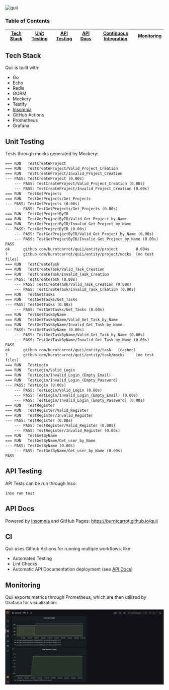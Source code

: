 ![quii](https://socialify.git.ci/burntcarrot/quii/image?description=1&descriptionEditable=Quii%3A%20Project%20management%20made%20easy&logo=https%3A%2F%2Femojipedia-us.s3.dualstack.us-west-1.amazonaws.com%2Fthumbs%2F120%2Fmicrosoft%2F310%2Ffront-facing-baby-chick_1f425.png&name=1&pattern=Solid&theme=Light)

### Table of Contents

| [Tech Stack](#tech-stack) | [Unit Testing](#unit-testing) | [API Testing](#api-testing) | [API Docs](#api-docs) | [Continuous Integration](#ci) | [Monitoring](#monitoring) |
| :-----------------------: | :---------------------------: | :---------------------------: | ----------------------------------- | --------------------------------------------- | ------------------------- |

## Tech Stack

Quii is built with:

- Go
- Echo
- Redis
- GORM
- Mockery
- Testify
- [Insomnia](https://insomnia.rest/)
- GitHub Actions
- Prometheus
- Grafana

## Unit Testing

Tests through mocks generated by Mockery:

```
=== RUN   TestCreateProject
=== RUN   TestCreateProject/Valid_Project_Creation
=== RUN   TestCreateProject/Invalid_Project_Creation
--- PASS: TestCreateProject (0.00s)
    --- PASS: TestCreateProject/Valid_Project_Creation (0.00s)
    --- PASS: TestCreateProject/Invalid_Project_Creation (0.00s)
=== RUN   TestGetProjects
=== RUN   TestGetProjects/Get_Projects
--- PASS: TestGetProjects (0.00s)
    --- PASS: TestGetProjects/Get_Projects (0.00s)
=== RUN   TestGetProjectByID
=== RUN   TestGetProjectByID/Valid_Get_Project_by_Name
=== RUN   TestGetProjectByID/Invalid_Get_Project_by_Name
--- PASS: TestGetProjectByID (0.00s)
    --- PASS: TestGetProjectByID/Valid_Get_Project_by_Name (0.00s)
    --- PASS: TestGetProjectByID/Invalid_Get_Project_by_Name (0.00s)
PASS
ok      github.com/burntcarrot/quii/entity/project        0.004s
?       github.com/burntcarrot/quii/entity/project/mocks  [no test files]
=== RUN   TestCreateTask
=== RUN   TestCreateTask/Valid_Task_Creation
=== RUN   TestCreateTask/Invalid_Task_Creation
--- PASS: TestCreateTask (0.00s)
    --- PASS: TestCreateTask/Valid_Task_Creation (0.00s)
    --- PASS: TestCreateTask/Invalid_Task_Creation (0.00s)
=== RUN   TestGetTasks
=== RUN   TestGetTasks/Get_Tasks
--- PASS: TestGetTasks (0.00s)
    --- PASS: TestGetTasks/Get_Tasks (0.00s)
=== RUN   TestGetTaskByName
=== RUN   TestGetTaskByName/Valid_Get_Task_by_Name
=== RUN   TestGetTaskByName/Invalid_Get_Task_by_Name
--- PASS: TestGetTaskByName (0.00s)
    --- PASS: TestGetTaskByName/Valid_Get_Task_by_Name (0.00s)
    --- PASS: TestGetTaskByName/Invalid_Get_Task_by_Name (0.00s)
PASS
ok      github.com/burntcarrot/quii/entity/task   (cached)
?       github.com/burntcarrot/quii/entity/task/mocks     [no test files]
=== RUN   TestLogin
=== RUN   TestLogin/Valid_Login
=== RUN   TestLogin/Invalid_Login_(Empty_Email)
=== RUN   TestLogin/Invalid_Login_(Empty_Password)
--- PASS: TestLogin (0.00s)
    --- PASS: TestLogin/Valid_Login (0.00s)
    --- PASS: TestLogin/Invalid_Login_(Empty_Email) (0.00s)
    --- PASS: TestLogin/Invalid_Login_(Empty_Password) (0.00s)
=== RUN   TestRegister
=== RUN   TestRegister/Valid_Register
=== RUN   TestRegister/Invalid_Register
--- PASS: TestRegister (0.00s)
    --- PASS: TestRegister/Valid_Register (0.00s)
    --- PASS: TestRegister/Invalid_Register (0.00s)
=== RUN   TestGetByName
=== RUN   TestGetByName/Get_user_by_Name
--- PASS: TestGetByName (0.00s)
    --- PASS: TestGetByName/Get_user_by_Name (0.00s)
PASS
```

## API Testing

API Tests can be run through Inso:

```
inso run test
```

## API Docs

Powered by [Insomnia](https://insomnia.rest/) and GitHub Pages: https://burntcarrot.github.io/quii

## CI

Quii uses Github Actions for running multiple workflows, like:
- Automated Testing
- Lint Checks
- Automatic API Documentation deployment (see [API Docs](#api-docs))

## Monitoring

Quii exports metrics through Prometheus, which are then utilized by Grafana for visualization:

![Grafana Dashboard](static/quii-grafana.png)
